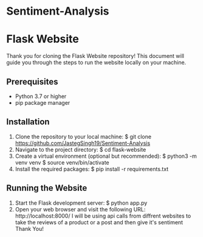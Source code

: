 # Sentiment-Analysis
# Flask Website

Thank you for cloning the Flask Website repository! This document will guide you through the steps to run the website locally on your machine.

## Prerequisites
- Python 3.7 or higher
- pip package manager

## Installation

1. Clone the repository to your local machine:
$ git clone https://github.com/JastegSingh19/Sentiment-Analysis
2. Navigate to the project directory:
$ cd flask-website
3. Create a virtual environment (optional but recommended):
$ python3 -m venv venv
$ source venv/bin/activate
4. Install the required packages:
$ pip install -r requirements.txt
## Running the Website

1. Start the Flask development server:
$ python app.py
2. Open your web browser and visit the following URL:
http://localhost:8000/
I will be using api calls from diffrent websites to take the reviews of a product or a post and then give it's sentiment
Thank You!
